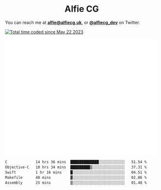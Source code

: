 <h1 align="center">Alfie CG</h1>

You can reach me at **alfie@alfiecg.uk**, or **[@alfiecg_dev](https://twitter.com/alfiecg_dev)** on Twitter.

<a href="https://wakatime.com/@61592169-b9cf-4af8-b6fa-8ac7d4369b01"><img src="https://wakatime.com/badge/user/61592169-b9cf-4af8-b6fa-8ac7d4369b01.svg" alt="Total time coded since May 22 2023" /></a>


<img align="center" src="/github-metrics.svg" alt="Metrics" width="500">

 <!--[![GitHub Streak](https://streak-stats.demolab.com/?user=alfiecg24)](https://git.io/streak-stats)-->

<!--START_SECTION:waka-->

```txt
C             14 hrs 36 mins  █████████████░░░░░░░░░░░░   51.54 %
Objective-C   10 hrs 34 mins  █████████▒░░░░░░░░░░░░░░░   37.31 %
Swift         1 hr 16 mins    █░░░░░░░░░░░░░░░░░░░░░░░░   04.51 %
Makefile      48 mins         ▓░░░░░░░░░░░░░░░░░░░░░░░░   02.86 %
Assembly      25 mins         ▒░░░░░░░░░░░░░░░░░░░░░░░░   01.48 %
```

<!--END_SECTION:waka-->
